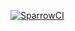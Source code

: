 [![SparrowCI](https://ci.sparrowhub.io/project/git-pheix-pool-core-perl6.git/badge)](https://ci.sparrowhub.io)
